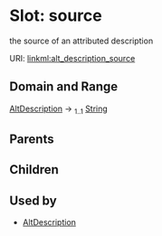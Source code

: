 
# Slot: source


the source of an attributed description

URI: [linkml:alt_description_source](https://w3id.org/linkml/alt_description_source)


## Domain and Range

[AltDescription](AltDescription.md) &#8594;  <sub>1..1</sub> [String](String.md)

## Parents


## Children


## Used by

 * [AltDescription](AltDescription.md)

